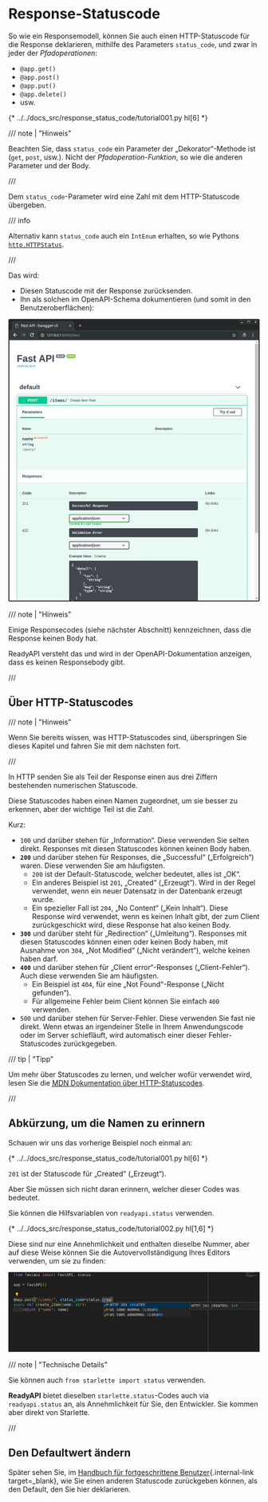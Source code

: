 # Response-Statuscode

So wie ein Responsemodell, können Sie auch einen HTTP-Statuscode für die Response deklarieren, mithilfe des Parameters `status_code`, und zwar in jeder der *Pfadoperationen*:

* `@app.get()`
* `@app.post()`
* `@app.put()`
* `@app.delete()`
* usw.

{* ../../docs_src/response_status_code/tutorial001.py hl[6] *}

/// note | "Hinweis"

Beachten Sie, dass `status_code` ein Parameter der „Dekorator“-Methode ist (`get`, `post`, usw.). Nicht der *Pfadoperation-Funktion*, so wie die anderen Parameter und der Body.

///

Dem `status_code`-Parameter wird eine Zahl mit dem HTTP-Statuscode übergeben.

/// info

Alternativ kann `status_code` auch ein `IntEnum` erhalten, so wie Pythons <a href="https://docs.python.org/3/library/http.html#http.HTTPStatus" class="external-link" target="_blank">`http.HTTPStatus`</a>.

///

Das wird:

* Diesen Statuscode mit der Response zurücksenden.
* Ihn als solchen im OpenAPI-Schema dokumentieren (und somit in den Benutzeroberflächen):

<img src="/img/tutorial/response-status-code/image01.png">

/// note | "Hinweis"

Einige Responsecodes (siehe nächster Abschnitt) kennzeichnen, dass die Response keinen Body hat.

ReadyAPI versteht das und wird in der OpenAPI-Dokumentation anzeigen, dass es keinen Responsebody gibt.

///

## Über HTTP-Statuscodes

/// note | "Hinweis"

Wenn Sie bereits wissen, was HTTP-Statuscodes sind, überspringen Sie dieses Kapitel und fahren Sie mit dem nächsten fort.

///

In HTTP senden Sie als Teil der Response einen aus drei Ziffern bestehenden numerischen Statuscode.

Diese Statuscodes haben einen Namen zugeordnet, um sie besser zu erkennen, aber der wichtige Teil ist die Zahl.

Kurz:

* `100` und darüber stehen für „Information“. Diese verwenden Sie selten direkt. Responses mit diesen Statuscodes können keinen Body haben.
* **`200`** und darüber stehen für Responses, die „Successful“ („Erfolgreich“) waren. Diese verwenden Sie am häufigsten.
    * `200` ist der Default-Statuscode, welcher bedeutet, alles ist „OK“.
    * Ein anderes Beispiel ist `201`, „Created“ („Erzeugt“). Wird in der Regel verwendet, wenn ein neuer Datensatz in der Datenbank erzeugt wurde.
    * Ein spezieller Fall ist `204`, „No Content“ („Kein Inhalt“). Diese Response wird verwendet, wenn es keinen Inhalt gibt, der zum Client zurückgeschickt wird, diese Response hat also keinen Body.
* **`300`** und darüber steht für „Redirection“ („Umleitung“).  Responses mit diesen Statuscodes können einen oder keinen Body haben, mit Ausnahme von `304`, „Not Modified“ („Nicht verändert“), welche keinen haben darf.
* **`400`** und darüber stehen für „Client error“-Responses („Client-Fehler“). Auch diese verwenden Sie am häufigsten.
    * Ein Beispiel ist `404`, für eine „Not Found“-Response („Nicht gefunden“).
    * Für allgemeine Fehler beim Client können Sie einfach `400` verwenden.
* `500` und darüber stehen für Server-Fehler. Diese verwenden Sie fast nie direkt. Wenn etwas an irgendeiner Stelle in Ihrem Anwendungscode oder im Server schiefläuft, wird automatisch einer dieser Fehler-Statuscodes zurückgegeben.

/// tip | "Tipp"

Um mehr über Statuscodes zu lernen, und welcher wofür verwendet wird, lesen Sie die <a href="https://developer.mozilla.org/en-US/docs/Web/HTTP/Status" class="external-link" target="_blank"><abbr title="Mozilla Developer Network – Mozilla-Entwickler-Netzwerk">MDN</abbr> Dokumentation über HTTP-Statuscodes</a>.

///

## Abkürzung, um die Namen zu erinnern

Schauen wir uns das vorherige Beispiel noch einmal an:

{* ../../docs_src/response_status_code/tutorial001.py hl[6] *}

`201` ist der Statuscode für „Created“ („Erzeugt“).

Aber Sie müssen sich nicht daran erinnern, welcher dieser Codes was bedeutet.

Sie können die Hilfsvariablen von `readyapi.status` verwenden.

{* ../../docs_src/response_status_code/tutorial002.py hl[1,6] *}

Diese sind nur eine Annehmlichkeit und enthalten dieselbe Nummer, aber auf diese Weise können Sie die Autovervollständigung Ihres Editors verwenden, um sie zu finden:

<img src="/img/tutorial/response-status-code/image02.png">

/// note | "Technische Details"

Sie können auch `from starlette import status` verwenden.

**ReadyAPI** bietet dieselben `starlette.status`-Codes auch via `readyapi.status` an, als Annehmlichkeit für Sie, den Entwickler. Sie kommen aber direkt von Starlette.

///

## Den Defaultwert ändern

Später sehen Sie, im [Handbuch für fortgeschrittene Benutzer](../advanced/response-change-status-code.md){.internal-link target=_blank}, wie Sie einen anderen Statuscode zurückgeben können, als den Default, den Sie hier deklarieren.

